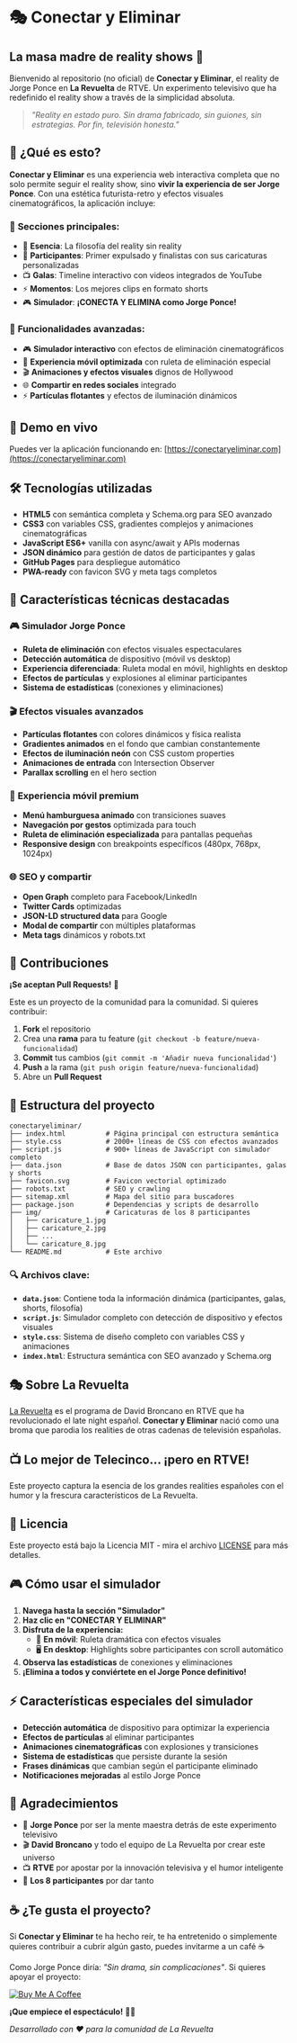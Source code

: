 # 🎭 Conectar y Eliminar

## La masa madre de reality shows 🍞

Bienvenido al repositorio (no oficial) de **Conectar y Eliminar**, el reality de Jorge Ponce en **La Revuelta** de RTVE. Un experimento televisivo que ha redefinido el reality show a través de la simplicidad absoluta.

> *"Reality en estado puro. Sin drama fabricado, sin guiones, sin estrategias. Por fin, televisión honesta."*

## 🎪 ¿Qué es esto?

**Conectar y Eliminar** es una experiencia web interactiva completa que no solo permite seguir el reality show, sino **vivir la experiencia de ser Jorge Ponce**. Con una estética futurista-retro y efectos visuales cinematográficos, la aplicación incluye:

### 🎯 **Secciones principales:**
- 🌟 **Esencia**: La filosofía del reality sin reality
- 👥 **Participantes**: Primer expulsado y finalistas con sus caricaturas personalizadas
- 📺 **Galas**: Timeline interactivo con videos integrados de YouTube
- ⚡ **Momentos**: Los mejores clips en formato shorts
- 🎮 **Simulador**: **¡CONECTA Y ELIMINA como Jorge Ponce!**

### 🚀 **Funcionalidades avanzadas:**
- 🎮 **Simulador interactivo** con efectos de eliminación cinematográficos
- 📱 **Experiencia móvil optimizada** con ruleta de eliminación especial
- 🎬 **Animaciones y efectos visuales** dignos de Hollywood
- 🌐 **Compartir en redes sociales** integrado
- ⚡ **Partículas flotantes** y efectos de iluminación dinámicos

## 🚀 Demo en vivo

Puedes ver la aplicación funcionando en: [https://conectaryeliminar.com](https://conectaryeliminar.com)

## 🛠️ Tecnologías utilizadas

- **HTML5** con semántica completa y Schema.org para SEO avanzado
- **CSS3** con variables CSS, gradientes complejos y animaciones cinematográficas
- **JavaScript ES6+** vanilla con async/await y APIs modernas
- **JSON dinámico** para gestión de datos de participantes y galas
- **GitHub Pages** para despliegue automático
- **PWA-ready** con favicon SVG y meta tags completos

## 🎨 Características técnicas destacadas

### 🎮 **Simulador Jorge Ponce**
- **Ruleta de eliminación** con efectos visuales espectaculares
- **Detección automática** de dispositivo (móvil vs desktop)
- **Experiencia diferenciada**: Ruleta modal en móvil, highlights en desktop
- **Efectos de partículas** y explosiones al eliminar participantes
- **Sistema de estadísticas** (conexiones y eliminaciones)

### 🎬 **Efectos visuales avanzados**
- **Partículas flotantes** con colores dinámicos y física realista
- **Gradientes animados** en el fondo que cambian constantemente
- **Efectos de iluminación neón** con CSS custom properties
- **Animaciones de entrada** con Intersection Observer
- **Parallax scrolling** en el hero section

### 📱 **Experiencia móvil premium**
- **Menú hamburguesa animado** con transiciones suaves
- **Navegación por gestos** optimizada para touch
- **Ruleta de eliminación especializada** para pantallas pequeñas
- **Responsive design** con breakpoints específicos (480px, 768px, 1024px)

### 🌐 **SEO y compartir**
- **Open Graph** completo para Facebook/LinkedIn
- **Twitter Cards** optimizadas
- **JSON-LD structured data** para Google
- **Modal de compartir** con múltiples plataformas
- **Meta tags** dinámicos y robots.txt

## 🤝 Contribuciones

**¡Se aceptan Pull Requests!** 🎉

Este es un proyecto de la comunidad para la comunidad. Si quieres contribuir:

1. **Fork** el repositorio
2. Crea una **rama** para tu feature (`git checkout -b feature/nueva-funcionalidad`)
3. **Commit** tus cambios (`git commit -m 'Añadir nueva funcionalidad'`)
4. **Push** a la rama (`git push origin feature/nueva-funcionalidad`)
5. Abre un **Pull Request**

## 📁 Estructura del proyecto

```
conectaryeliminar/
├── index.html          # Página principal con estructura semántica
├── style.css           # 2000+ líneas de CSS con efectos avanzados
├── script.js           # 900+ líneas de JavaScript con simulador completo
├── data.json           # Base de datos JSON con participantes, galas y shorts
├── favicon.svg         # Favicon vectorial optimizado
├── robots.txt          # SEO y crawling
├── sitemap.xml         # Mapa del sitio para buscadores
├── package.json        # Dependencias y scripts de desarrollo
├── img/                # Caricaturas de los 8 participantes
│   ├── caricature_1.jpg
│   ├── caricature_2.jpg
│   ├── ...
│   └── caricature_8.jpg
└── README.md           # Este archivo
```

### 🔍 **Archivos clave:**
- **`data.json`**: Contiene toda la información dinámica (participantes, galas, shorts, filosofía)
- **`script.js`**: Simulador completo con detección de dispositivo y efectos visuales
- **`style.css`**: Sistema de diseño completo con variables CSS y animaciones
- **`index.html`**: Estructura semántica con SEO avanzado y Schema.org

## 🎭 Sobre La Revuelta

[La Revuelta](https://www.rtve.es/play/videos/la-revuelta/) es el programa de David Broncano en RTVE que ha revolucionado el late night español. **Conectar y Eliminar** nació como una broma que parodia los realities de otras cadenas de televisión españolas.

## 📺 Lo mejor de Telecinco... ¡pero en RTVE!

Este proyecto captura la esencia de los grandes realities españoles con el humor y la frescura característicos de La Revuelta.

## 📄 Licencia

Este proyecto está bajo la Licencia MIT - mira el archivo [LICENSE](LICENSE) para más detalles.

## 🎮 Cómo usar el simulador

1. **Navega hasta la sección "Simulador"**
2. **Haz clic en "CONECTAR Y ELIMINAR"**
3. **Disfruta de la experiencia:**
   - 📱 **En móvil**: Ruleta dramática con efectos visuales
   - 🖥️ **En desktop**: Highlights sobre participantes con scroll automático
4. **Observa las estadísticas** de conexiones y eliminaciones
5. **¡Elimina a todos y conviértete en el Jorge Ponce definitivo!**

## ⚡ Características especiales del simulador

- **Detección automática** de dispositivo para optimizar la experiencia
- **Efectos de partículas** al eliminar participantes
- **Animaciones cinematográficas** con explosiones y transiciones
- **Sistema de estadísticas** que persiste durante la sesión
- **Frases dinámicas** que cambian según el participante eliminado
- **Notificaciones mejoradas** al estilo Jorge Ponce

## 🙏 Agradecimientos

- 🎪 **Jorge Ponce** por ser la mente maestra detrás de este experimento televisivo
- 🎬 **David Broncano** y todo el equipo de La Revuelta por crear este universo
- 📺 **RTVE** por apostar por la innovación televisiva y el humor inteligente
- 🤡 **Los 8 participantes** por dar tanto

## ☕ ¿Te gusta el proyecto?

Si **Conectar y Eliminar** te ha hecho reír, te ha entretenido o simplemente quieres contribuir a cubrir algún gasto, puedes invitarme a un café ☕

Como Jorge Ponce diría: *"Sin drama, sin complicaciones"*. Si quieres apoyar el proyecto:

[![Buy Me A Coffee](https://img.buymeacoffee.com/button-api/?text=Buy%20me%20a%20coffee&emoji=☕&slug=marcoinarrea&button_colour=FFDD00&font_colour=000000&font_family=Cookie&outline_colour=000000&coffee_colour=ffffff)](https://buymeacoffee.com/marcoinarrea)


**¡Que empiece el espectáculo!** 🎪✨

*Desarrollado con ❤️ para la comunidad de La Revuelta*
